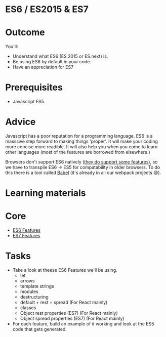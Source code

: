 # ES6 / ES2015 & ES7
# Outcome

You'll:

* Understand what ES6 (ES 2015 or ES.next) is.
* Be using ES6 by default in your code.
* Have an appreciation for ES7

# Prerequisites

* Javascript ES5.

# Advice

Javascript has a poor reputation for a programming language. ES6 is a masssive step forward to making things 'proper'. It will make your coding more concise more readible. It will also help you when you come to learn other languages (most of the features are borrowed from elsewhere.)

Browsers don't support ES6 natively ([they do support some features](https://kangax.github.io/compat-table/es6/)), so we have to transpile ES6 -> ES5 for compatability in older browsers. To do this there is a tool called [Babel](https://babeljs.io/) (it's already in all our webpack projects :smile:).

# Learning materials

# Core

* [ES6 Features](https://github.com/lukehoban/es6features#readme)
* [ES7 Features](https://github.com/hemanth/es7-features#readme)

# Tasks

* Take a look at theese ES6 Features we'll be using.
  * let
  * arrows
  * template strings
  * modules
  * destructuring
  * default + rest + spread (For React mainly)
  * classes
  * Object rest properties (ES7) (For React mainly)
  * Object spread properties (ES7) (For React mainly)
* For each feature, build an example of it working and look at the ES5 code that gets generated.

